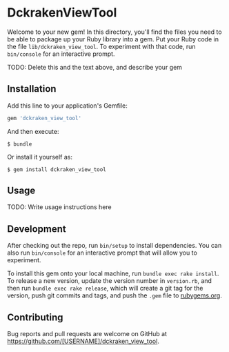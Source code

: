 # DckrakenViewTool

Welcome to your new gem! In this directory, you'll find the files you need to be able to package up your Ruby library into a gem. Put your Ruby code in the file `lib/dckraken_view_tool`. To experiment with that code, run `bin/console` for an interactive prompt.

TODO: Delete this and the text above, and describe your gem

## Installation

Add this line to your application's Gemfile:

```ruby
gem 'dckraken_view_tool'
```

And then execute:

    $ bundle

Or install it yourself as:

    $ gem install dckraken_view_tool

## Usage

TODO: Write usage instructions here

## Development

After checking out the repo, run `bin/setup` to install dependencies. You can also run `bin/console` for an interactive prompt that will allow you to experiment.

To install this gem onto your local machine, run `bundle exec rake install`. To release a new version, update the version number in `version.rb`, and then run `bundle exec rake release`, which will create a git tag for the version, push git commits and tags, and push the `.gem` file to [rubygems.org](https://rubygems.org).

## Contributing

Bug reports and pull requests are welcome on GitHub at https://github.com/[USERNAME]/dckraken_view_tool.

